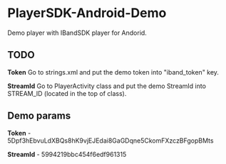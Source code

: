 # PlayerSDK-Android-Demo
Demo player with IBandSDK player for Andorid.

## TODO

**Token** Go to strings.xml and put the demo token into "iband_token" key.

**StreamId** Go to PlayerActivity class and put the demo StreamId into STREAM_ID (located in the top of class).
## Demo params

**Token** - 5Dpf3hEbvuLdXBQs8hK9vjEJEdai8GaGDqne5CkomFXzczBFgopBMts

**StreamId** - 5994219bbc454f6edf961315